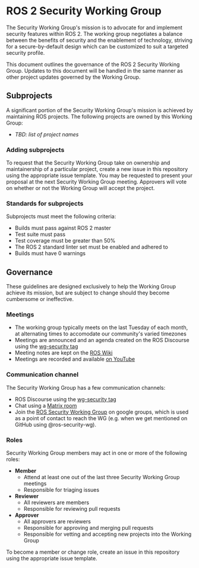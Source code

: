 # ROS 2 Security Working Group
The Security Working Group's mission is to advocate for and implement security features within ROS 2. The working group negotiates a balance between the benefits of security and the enablement of technology, striving for a secure-by-default design which can be customized to suit a targeted security profile.

This document outlines the governance of the ROS 2 Security Working Group. Updates to this document will be handled in the same manner as other project updates governed by the Working Group.

## Subprojects
A significant portion of the Security Working Group's mission is achieved by maintaining ROS projects. The following projects are owned by this Working Group:
* _TBD:  list of project names_

### Adding subprojects
To request that the Security Working Group take on ownership and maintainership of a particular project, create a new issue in this repository using the appropriate issue template. You may be requested to present your proposal at the next Security Working Group meeting. Approvers will vote on whether or not the Working Group will accept the project.

### Standards for subprojects
Subprojects must meet the following criteria:
* Builds must pass against ROS 2 master
* Test suite must pass
* Test coverage must be greater than 50%
* The ROS 2 standard linter set must be enabled and adhered to
* Builds must have 0 warnings

## Governance
These guidelines are designed exclusively to help the Working Group achieve its mission, but are subject to change should they become cumbersome or ineffective.

### Meetings
* The working group typically meets on the last Tuesday of each month, at alternating times to accomodate our community's varied timezones
* Meetings are announced and an agenda created on the ROS Discourse using the [wg-security tag](https://discourse.ros.org/tags/wg-security)
* Meeting notes are kept on the [ROS Wiki](http://wiki.ros.org/ROS2/WorkingGroups/Security)
* Meetings are recorded and available [on YouTube](https://www.youtube.com/playlist?list=PLpUh4ScdBhSMaEekJ8xeAAGmWUgR9S1K_)

### Communication channel
The Security Working Group has a few communication channels:
* ROS Discourse using the [wg-security tag](https://discourse.ros.org/tags/wg-security)
* Chat using a [Matrix room](https://matrix.to/#/!LcRLnAIRWjSCfZmMeD:matrix.org?via=matrix.org)
* Join the [ROS Security Working Group](https://groups.google.com/forum/#!forum/ros-security) on google groups, which is used as a point of contact to reach the WG (e.g. when we get mentioned on GitHub using @ros-security-wg).

### Roles
Security Working Group members may act in one or more of the following roles:
* __Member__
  * Attend at least one out of the last three Security Working Group meetings
  * Responsible for triaging issues
* __Reviewer__
  * All reviewers are members
  * Responsible for reviewing pull requests
* __Approver__
  * All approvers are reviewers
  * Responsible for approving and merging pull requests
  * Responsible for vetting and accepting new projects into the Working Group

To become a member or change role, create an issue in this repository using the appropriate issue template.
